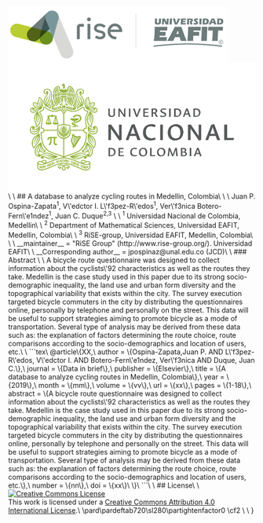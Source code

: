 <img src="figs/rise_logo.png" alt="Estructura Carpeta" align="center">
<img src="figs/unal_logo.png" alt="Estructura Carpeta" align="center">\
\
## A database to analyze cycling routes in Medellin, Colombia\
\
\
Juan P. Ospina-Zapata<sup>1</sup>, V\'edctor I. L\'f3pez-R\'edos<sup>1</sup>, Ver\'f3nica Botero-Fern\'e1ndez<sup>1</sup>, Juan C. Duque<sup>2,3</sup> \
\
<sup>1</sup> Universidad Nacional de Colombia, Medellin\
\
<sup>2</sup> Department of Mathematical Sciences, Universidad EAFIT, Medellin, Colombia\
\
<sup>3</sup> RiSE-group, Universidad EAFIT, Medellin, Colombia\
\
\
__maintainer__ = "RiSE Group"  (http://www.rise-group.org/). Universidad EAFIT\
\
__Corresponding author__ = jpospinaz@unal.edu.co (JCD)\
\
### Abstract \
\
A bicycle route questionnaire was designed to collect information about the cyclists\'92 characteristics as well as the routes they take. Medellin is the case study used in this paper due to its strong socio-demographic inequality, the land use and urban form diversity and the topographical variability that exists within the city. The survey execution targeted bicycle commuters in the city by distributing the questionnaires online, personally by telephone and personally on the street. This data will be useful to support strategies aiming to promote bicycle as a mode of transportation. Several type of analysis may be derived from these data such as: the explanation of factors determining the route choice, route comparisons according to the socio-demographics and location of users, etc.\
\
```tex\
@article\{XX,\
    author = \{Ospina-Zapata,Juan P. AND L\'f3pez-R\'edos, V\'edctor I. AND Botero-Fern\'e1ndez, Ver\'f3nica AND Duque, Juan C.\},\
    journal = \{Data in brief\},\
    publisher = \{Elsevier\},\
    title = \{A database to analyze cycling routes in Medellin, Colombia\},\
    year = \{2019\},\
    month = \{mm\},\
    volume = \{vv\},\
    url = \{xx\},\
    pages = \{1-18\},\
    abstract = \{A bicycle route questionnaire was designed to collect information about the cyclists\'92 characteristics as well as the routes they take. Medellin is the case study used in this paper due to its strong socio-demographic inequality, the land use and urban form diversity and the topographical variability that exists within the city. The survey execution targeted bicycle commuters in the city by distributing the questionnaires online, personally by telephone and personally on the street. This data will be useful to support strategies aiming to promote bicycle as a mode of transportation. Several type of analysis may be derived from these data such as: the explanation of factors determining the route choice, route comparisons according to the socio-demographics and location of users, etc.\},\
    number = \{nn\},\
    doi = \{xx\}\
\}\
```\
\
## License\
\
<a rel="license" href="http://creativecommons.org/licenses/by/4.0/"><img alt="Creative Commons License" style="border-width:0" src="https://i.creativecommons.org/l/by/4.0/88x31.png" /></a><br />This work is licensed under a <a rel="license" href="http://creativecommons.org/licenses/by/4.0/">Creative Commons Attribution 4.0 International License</a>.\
\pard\pardeftab720\sl280\partightenfactor0
\cf2 \
\
}
